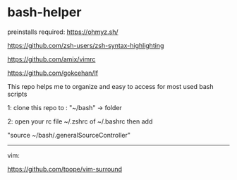 # bash-helper

preinstalls required: 
https://ohmyz.sh/

https://github.com/zsh-users/zsh-syntax-highlighting

https://github.com/amix/vimrc

https://github.com/gokcehan/lf


This repo helps me to organize and easy to access for most used bash scripts

1: clone this repo to : "~/bash" -> folder 

2: open your rc file ~/.zshrc of ~/.bashrc then add 

"source ~/bash/.generalSourceController"



----------------

vim:

https://github.com/tpope/vim-surround
